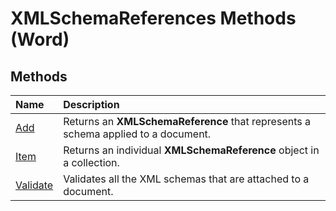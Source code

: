 
# XMLSchemaReferences Methods (Word)

## Methods



|**Name**|**Description**|
|:-----|:-----|
|[Add](fe6fa7d5-287a-f79f-b83b-fc182002504a.md)|Returns an  **XMLSchemaReference** that represents a schema applied to a document.|
|[Item](c812a6c9-3a98-23b0-bf44-92f75cb498cf.md)|Returns an individual  **XMLSchemaReference** object in a collection.|
|[Validate](66e4ea2d-e26c-be4c-fe1d-d240449f30f3.md)|Validates all the XML schemas that are attached to a document.|
